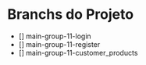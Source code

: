 # Branchs do Projeto

- [] main-group-11-login
- [] main-group-11-register
- [] main-group-11-customer_products
